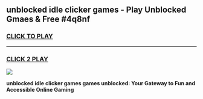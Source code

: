 
## unblocked idle clicker games - Play Unblocked Gmaes & Free #4q8nf
<h3>
<a href="https://news.freeplayer.one?title=unblocked_idle_clicker_games&ref=24F">CLICK TO PLAY</a></h3>
<hr>

<h3>
<a href="https://news.freeplayer.one?title=unblocked_idle_clicker_games&ref=24F">CLICK 2 PLAY</a>
  
</h3>

<a href="https://news.freeplayer.one?title=unblocked_idle_clicker_games&ref=24F/"><img src="https://clearcache.store/games.png"></a>


**unblocked idle clicker games games unblocked: Your Gateway to Fun and Accessible Online Gaming**
